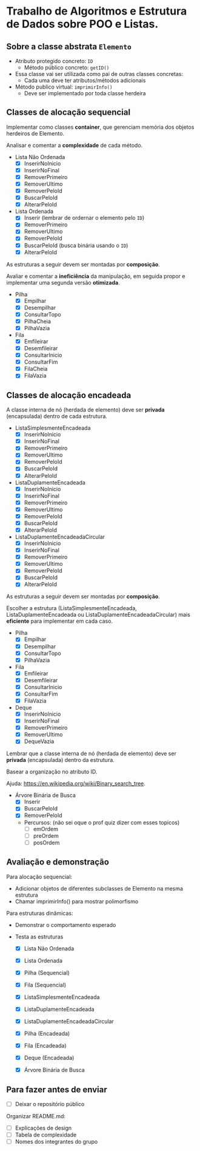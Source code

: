 # Trabalho de Algoritmos e Estrutura de Dados sobre POO e Listas. 

## Sobre a classe abstrata `Elemento`

- Atributo protegido concreto: `ID`
  - Método público concreto: `getID()`
- Essa classe vai ser utilizada como pai de outras classes concretas:
  - Cada uma deve ter atributos/métodos adicionais
- Método publico virtual: `imprimirInfo()`
  - Deve ser implementado por toda classe herdeira

## Classes de alocação sequencial

Implementar como classes **container**, que gerenciam memória dos objetos herdeiros de Elemento.

Analisar e comentar a **complexidade** de cada método.

- Lista Não Ordenada
  - [X] InserirNoInicio
  - [X] InserirNoFinal
  - [X] RemoverPrimeiro
  - [X] RemoverUltimo
  - [X] RemoverPeloId
  - [X] BuscarPeloId
  - [X] AlterarPeloId

- Lista Ordenada
  - [X] Inserir (lembrar de ordernar o elemento pelo `ID`)
  - [X] RemoverPrimeiro
  - [X] RemoverUltimo
  - [X] RemoverPeloId
  - [X] BuscarPeloId (busca binária usando o `ID`)
  - [X] AlterarPeloId

As estruturas a seguir devem ser montadas por **composição**.

Avaliar e comentar a **ineficiência** da manipulação, em seguida propor e implementar uma segunda versão **otimizada**.

- Pilha
  - [X] Empilhar
  - [X] Desempilhar
  - [X] ConsultarTopo
  - [X] PilhaCheia
  - [X] PilhaVazia

- Fila
  - [X] Emfileirar
  - [X] Desemfileirar
  - [X] ConsultarInicio
  - [X] ConsultarFim
  - [X] FilaCheia
  - [X] FilaVazia

## Classes de alocação encadeada

A classe interna de nó (herdada de elemento) deve ser **privada** (encapsulada) dentro de cada estrutura.

- ListaSimplesmenteEncadeada
  - [X] InserirNoInicio
  - [X] InserirNoFinal
  - [X] RemoverPrimeiro
  - [X] RemoverUltimo
  - [X] RemoverPeloId
  - [X] BuscarPeloId
  - [X] AlterarPeloId

- ListaDuplamenteEncadeada
  - [X] InserirNoInicio
  - [X] InserirNoFinal
  - [X] RemoverPrimeiro
  - [X] RemoverUltimo
  - [X] RemoverPeloId
  - [X] BuscarPeloId
  - [X] AlterarPeloId

- ListaDuplamenteEncadeadaCircular
  - [X] InserirNoInicio
  - [X] InserirNoFinal
  - [X] RemoverPrimeiro
  - [X] RemoverUltimo
  - [X] RemoverPeloId
  - [X] BuscarPeloId
  - [X] AlterarPeloId

As estruturas a seguir devem ser montadas por **composição**.

Escolher a estrutura (ListaSimplesmenteEncadeada, ListaDuplamenteEncadeada ou ListaDuplamenteEncadeadaCircular) mais **eficiente** para implementar em cada caso.

- Pilha
  - [X] Empilhar
  - [X] Desempilhar
  - [X] ConsultarTopo
  - [X] PilhaVazia

- Fila
  - [X] Emfileirar
  - [X] Desemfileirar
  - [X] ConsultarInicio
  - [X] ConsultarFim
  - [X] FilaVazia

- Deque
  - [X] InserirNoInicio
  - [X] InserirNoFinal
  - [X] RemoverPrimeiro
  - [X] RemoverUltimo
  - [X] DequeVazia

Lembrar que a classe interna de nó (herdada de elemento) deve ser **privada** (encapsulada) dentro da estrutura.

Basear a organização no atributo ID.

Ajuda: https://en.wikipedia.org/wiki/Binary_search_tree.

- Árvore Binária de Busca
  - [X] Inserir
  - [X] BuscarPeloId
  - [X] RemoverPeloId
  - Percursos: (não sei oque o prof quiz dizer com esses topicos)
    - [ ] emOrdem
    - [ ] preOrdem
    - [ ] posOrdem

## Avaliação e demonstração

Para alocação sequencial:
- Adicionar objetos de diferentes subclasses de Elemento na mesma estrutura
- Chamar imprimirInfo() para mostrar polimorfismo

Para estruturas dinâmicas:
- Demonstrar o comportamento esperado

- Testa as estruturas
  - [X] Lista Não Ordenada
  - [X] Lista Ordenada
  - [X] Pilha (Sequencial)
  - [X] Fila (Sequencial)
  - [X] ListaSimplesmenteEncadeada
  - [X] ListaDuplamenteEncadeada
  - [X] ListaDuplamenteEncadeadaCircular
  - [X] Pilha (Encadeada)
  - [X] Fila (Encadeada)
  - [X] Deque (Encadeada)
  - [X] Árvore Binária de Busca

    
## Para fazer antes de enviar

- [ ] Deixar o repositório público

Organizar README.md:
- [ ] Explicações de design
- [ ] Tabela de complexidade
- [ ] Nomes dos integrantes do grupo
